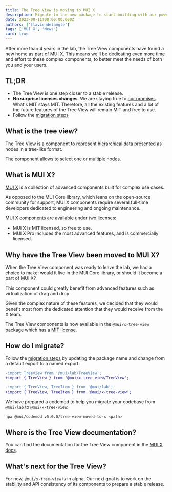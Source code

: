 ```yaml
---
title: The Tree View is moving to MUI X
description: Migrate to the new package to start building with our powerful Tree View, now part of MUI X. Previously released MIT components will stay MIT.
date: 2023-08-11T00:00:00.000Z
authors: ['flaviendelangle']
tags: ['MUI X', 'News']
card: true
---
```


After more than 4 years in the lab, the Tree View components have found a new home as part of MUI X.
This means we'll be dedicating even more time and effort to these complex components, to better meet the needs of both you and your users.

## TL;DR

- The Tree View is one step closer to a stable release.
- **No surprise licenses changes**. We are staying true to [our promises](https://mui-org.notion.site/Stewardship-542a2226043d4f4a96dfb429d16cf5bd). What's MIT stays MIT. Therefore, all the existing features and a lot of the future features of the Tree View will remain MIT and free to use.
- Follow the [migration steps](/x/migration/migration-tree-view-lab/)

## What is the tree view?

The Tree View is a component to represent hierarchical data presented as nodes in a tree-like format.

The component allows to select one or multiple nodes.

## What is MUI X?

[MUI X](/x/) is a collection of advanced components built for complex use cases.

As opposed to the MUI Core library, which leans on the open-source community for support, MUI X components require several full-time developers dedicated to engineering and ongoing maintenance.

MUI X components are available under two licenses:

- MUI X is MIT licensed, so free to use.
- MUI X Pro includes the most advanced features, and is commercially licensed.

## Why have the Tree View been moved to MUI X?

When the Tree View component was ready to leave the lab, we had a choice to make: would it live in the MUI Core library, or should it become a part of MUI X?

This component could greatly benefit from advanced features such as virtualization of drag and drop.

Given the complex nature of these features, we decided that they would benefit most from the dedicated attention that they would receive from the X team.

The Tree View components is now available in the `@mui/x-tree-view` package which has a [MIT license](https://unpkg.com/browse/@mui/x-tree-view/LICENSE).

## How do I migrate?

Follow the [migration steps](/x/migration/migration-tree-view-lab/) by updating the package name and change from a default export to a named export:

```diff
-import TreeView from '@mui/lab/TreeView';
+import { TreeView } from '@mui/x-tree-view/TreeView';

-import { TreeView, TreeItem } from '@mui/lab';
+import { TreeView, TreeItem } from '@mui/x-tree-view';
```

We have prepared a codemod to help you migrate your codebase from `@mui/lab` to `@mui/x-tree-view`:

```bash
npx @mui/codemod v5.0.0/tree-view-moved-to-x <path>
```

## Where is the Tree View documentation?

You can find the documentation for the Tree View component in the [MUI X docs](/x/react-tree-view/).

## What's next for the Tree View?

For now, `@mui/x-tree-view` is in alpha.
Our next goal is to work on the stability and API consistency of its components to prepare a stable release.
